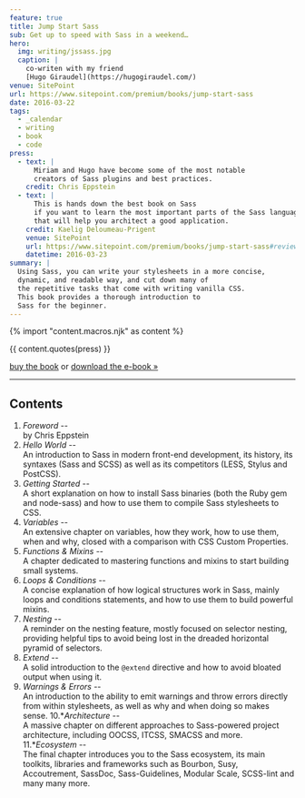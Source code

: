 ```yaml
---
feature: true
title: Jump Start Sass
sub: Get up to speed with Sass in a weekend…
hero:
  img: writing/jssass.jpg
  caption: |
    co-writen with my friend
    [Hugo Giraudel](https://hugogiraudel.com/)
venue: SitePoint
url: https://www.sitepoint.com/premium/books/jump-start-sass
date: 2016-03-22
tags:
  - _calendar
  - writing
  - book
  - code
press:
  - text: |
      Miriam and Hugo have become some of the most notable
      creators of Sass plugins and best practices.
    credit: Chris Eppstein
  - text: |
      This is hands down the best book on Sass
      if you want to learn the most important parts of the Sass language
      that will help you architect a good application.
    credit: Kaelig Deloumeau-Prigent
    venue: SitePoint
    url: https://www.sitepoint.com/premium/books/jump-start-sass#reviews
    datetime: 2016-03-23
summary: |
  Using Sass, you can write your stylesheets in a more concise,
  dynamic, and readable way, and cut down many of
  the repetitive tasks that come with writing vanilla CSS.
  This book provides a thorough introduction to
  Sass for the beginner.
---
```

{% import "content.macros.njk" as content %}

{{ content.quotes(press) }}

[buy the book](http://shop.oreilly.com/product/9780994182678.do)
or [download the e-book »](https://www.sitepoint.com/premium/books/jump-start-sass)

------

## Contents

1. *Foreword* -- \
   by Chris Eppstein
2. *Hello World* -- \
   An introduction to Sass in modern front-end development,
   its history, its syntaxes (Sass and SCSS)
   as well as its competitors (LESS, Stylus and PostCSS).
3. *Getting Started* -- \
   A short explanation on how to install Sass binaries
   (both the Ruby gem and node-sass)
   and how to use them to compile Sass stylesheets to CSS.
4. *Variables* -- \
   An extensive chapter on variables, how they work,
   how to use them, when and why,
   closed with a comparison with CSS Custom Properties.
5. *Functions & Mixins* -- \
   A chapter dedicated to mastering functions and mixins
   to start building small systems.
6. *Loops & Conditions* -- \
   A concise explanation of how logical structures work in Sass,
   mainly loops and conditions statements,
   and how to use them to build powerful mixins.
7. *Nesting* -- \
   A reminder on the nesting feature,
   mostly focused on selector nesting,
   providing helpful tips to avoid being lost
   in the dreaded horizontal pyramid of selectors.
8. *Extend* -- \
   A solid introduction to the ``@extend`` directive
   and how to avoid bloated output when using it.
9. *Warnings & Errors* -- \
   An introduction to the ability to emit warnings
   and throw errors directly from within stylesheets,
   as well as why and when doing so makes sense.
10.**Architecture* -- \
    A massive chapter on different approaches
    to Sass-powered project architecture,
    including OOCSS, ITCSS, SMACSS and more.
11.**Ecosystem* -- \
    The final chapter introduces you to the Sass ecosystem,
    its main toolkits, libraries and frameworks such as Bourbon,
    Susy, Accoutrement, SassDoc, Sass-Guidelines,
    Modular Scale, SCSS-lint and many many more.
